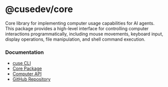 # @cusedev/core

Core library for implementing computer usage capabilities for AI agents. This package provides a high-level interface for controlling computer interactions programmatically, including mouse movements, keyboard input, display operations, file manipulation, and shell command execution.

### Documentation

- [cuse CLI](https://docs.cuse.dev/cli)
- [Core Package](https://docs.cuse.dev/core)
- [Computer API](https://docs.cuse.dev/api-reference)
- [GitHub Repository](https://github.com/cusedev/cuse)
